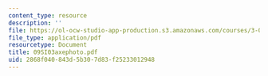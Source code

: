 ```yaml
---
content_type: resource
description: ''
file: https://ol-ocw-studio-app-production.s3.amazonaws.com/courses/3-094-materials-in-human-experience-spring-2004/2868f040843d5b307d83f25233012948_09SI03axephoto.pdf
file_type: application/pdf
resourcetype: Document
title: 09SI03axephoto.pdf
uid: 2868f040-843d-5b30-7d83-f25233012948
---
```

